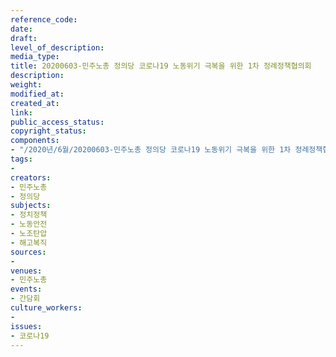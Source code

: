 ```yaml
---
reference_code: 
date: 
draft: 
level_of_description: 
media_type: 
title: 20200603-민주노총 정의당 코로나19 노동위기 극복을 위한 1차 정례정책협의회
description: 
weight: 
modified_at: 
created_at: 
link: 
public_access_status: 
copyright_status: 
components:
- "/2020년/6월/20200603-민주노총 정의당 코로나19 노동위기 극복을 위한 1차 정례정책협의회/_DSC5909.jpg"
tags:
- 
creators:
- 민주노총
- 정의당
subjects:
- 정치정책
- 노동안전
- 노조탄압
- 해고복직
sources:
- 
venues:
- 민주노총
events:
- 간담회
culture_workers:
- 
issues:
- 코로나19
---
```

